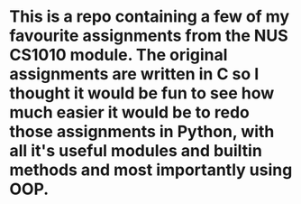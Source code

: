 # This is a repo containing a few of my favourite assignments from the NUS CS1010 module. The original assignments are written in C so I thought it would be fun to see how much easier it would be to redo those assignments in Python, with all it's useful modules and builtin methods and most importantly using OOP.
